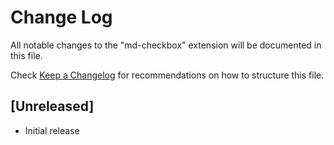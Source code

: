 # Change Log

All notable changes to the "md-checkbox" extension will be documented in this file.

Check [Keep a Changelog](http://keepachangelog.com/) for recommendations on how to structure this file.

## [Unreleased]

- Initial release
